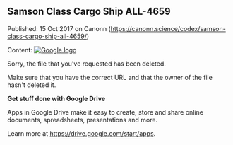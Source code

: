 ## Samson Class Cargo Ship ALL-4659

Published: 15 Oct 2017 on Canonn (https://canonn.science/codex/samson-class-cargo-ship-all-4659/)

Content: [![Google logo](//ssl.gstatic.com/docs/common/product/spreadsheets_lockup2.png)](//support.google.com/docs/)

Sorry, the file that you've requested has been deleted.

Make sure that you have the correct URL and that the owner of the file hasn't deleted it.

**Get stuff done with Google Drive**

Apps in Google Drive make it easy to create, store and share online documents, spreadsheets, presentations and more.

Learn more at https://drive.google.com/start/apps.